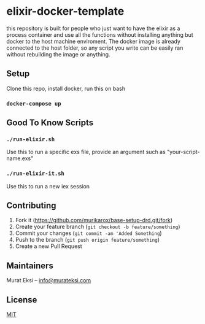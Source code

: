 # elixir-docker-template

this repository is built for people who just want to have the elixir as a process container and use all the functions without installing anything but docker to the host machine enviroment. The docker image is already connected to the host folder, so any script you write can be easily ran without rebuilding the image or anything.

## Setup 

Clone this repo, install docker, run this on bash

### `docker-compose up`

## Good To Know Scripts

### `./run-elixir.sh`

Use this to run a specific exs file, provide an argument such as "your-script-name.exs"

### `./run-elixir-it.sh`

Use this to run a new iex session

## Contributing

1. Fork it (<https://github.com/murikarox/base-setup-drd.git/fork>)
2. Create your feature branch (`git checkout -b feature/something`)
3. Commit your changes (`git commit -am 'Added Something`)
4. Push to the branch (`git push origin feature/something`)
5. Create a new Pull Request

## Maintainers

Murat Eksi – info@murateksi.com

## License
[MIT](https://choosealicense.com/licenses/mit/)

